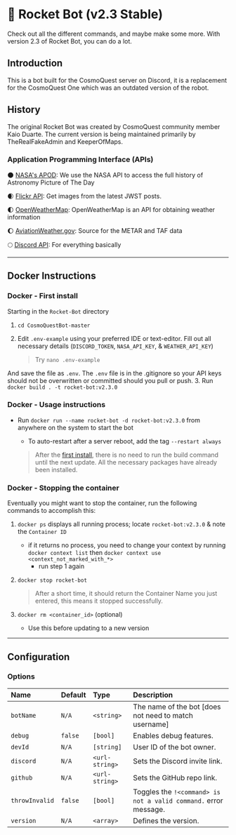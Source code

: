 # 🚀 Rocket Bot (v2.3 Stable)

Check out all the different commands, and maybe make some more. With version 2.3 of Rocket Bot, you can do a lot.

## Introduction

This is a bot built for the CosmoQuest server on Discord, it is a replacement for the CosmoQuest One which was an outdated version of the robot.

## History
The original Rocket Bot was created by CosmoQuest community member Kaio Duarte.
The current version is being maintained primarily by TheRealFakeAdmin and KeeperOfMaps.

### Application Programming Interface (APIs)

🌑 [NASA's APOD](https://apod.nasa.gov/): We use the NASA API to access the full history of Astronomy Picture of The Day

🌒 [Flickr API](https://flickr.com/): Get images from the latest JWST posts.

🌓 [OpenWeatherMap](https://openweathermap.org/): OpenWeatherMap is an API for obtaining weather information

🌔 [AviationWeather.gov](https://aviationweather.gov/): Source for the METAR and TAF data

🌕 [Discord API](https://discord.com/): For everything basically

<!-- Planned -->

<!-- 🌕 Keyv: For saving guild-specific settings -->

<!-- 🌕 Github API: To receive statuses, warnings, and alerts -->

----------------------------------------------------

## Docker Instructions

### Docker - First install

Starting in the `Rocket-Bot` directory

1. `cd CosmoQuestBot-master`

2. Edit `.env-example` using your preferred IDE or text-editor. Fill out all necessary details (`DISCORD_TOKEN`, `NASA_API_KEY`, & `WEATHER_API_KEY`)

    > Try `nano .env-example`

 And save the file as `.env`. The `.env` file is in the .gitignore so your API keys should not be overwritten or committed should you pull or push.
3. Run `docker build . -t rocket-bot:v2.3.0`


### Docker - Usage instructions

- Run `docker run --name rocket-bot -d rocket-bot:v2.3.0` from anywhere on the system to start the bot
  - To auto-restart after a server reboot, add the tag `--restart always`

  > After the [first install](#docker---first-install), there is no need to run the build command until the next update. All the necessary packages have already been installed.

### Docker - Stopping the container

Eventually you might want to stop the container, run the following commands to accomplish this:

1. `docker ps` displays all running process; locate `rocket-bot:v2.3.0` & note the `Container ID`
    - if it returns no process, you need to change your context by running `docker context list` then `docker context use <context_not_marked_with_*>`
        - run step 1 again

2. `docker stop rocket-bot`

    > After a short time, it should return the Container Name you just entered, this means it stopped successfully.

3. `docker rm <container_id>` (optional)
    - Use this before updating to a new version

----------------------------------------------------

## Configuration

### Options

| Name           | Default | Type           | Description                                                     |
|:---------------|:--------|:---------------|:----------------------------------------------------------------|
| `botName`      | `N/A`   | `<string>`     | The name of the bot [does not need to match username]           |
| `debug`        | `false` | `[bool]`       | Enables debug features.                                         |
| `devId`        | `N/A`   | `[string]`     | User ID of the bot owner.                                       |
| `discord`      | `N/A`   | `<url-string>` | Sets the Discord invite link.                                   |
| `github`       | `N/A`   | `<url-string>` | Sets the GitHub repo link.                                      |
| `throwInvalid` | `false` | `[bool]`       | Toggles the `!<command> is not a valid command.` error message. |
| `version`      | `N/A`   | `<array>`      | Defines the version.                                            |

